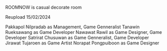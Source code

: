 ROOMNOW is casual decorate room

Reupload 15/02/2024

Pakkapol Nilpradab as Management, Game Genneralist
Tanawin Rueksawang as Game Developer
Nawawat Rawil as Game Designer, Game Developer
Satrirat Chusuwan as Game Genneralist, Game Developer
Jirawat Tujaroen as Game Artist
Norapat Pongpuiboon as Game Designer
